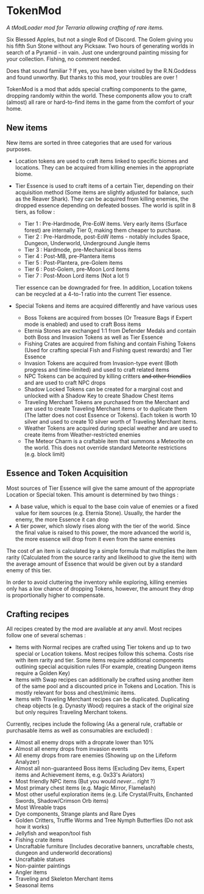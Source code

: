# TokenMod

*A tModLoader mod for Terraria allowing crafting of rare items.*

Six Blessed Apples, but not a single Rod of Discord.
The Golem giving you his fifth Sun Stone without any Picksaw.
Two hours of generating worlds in search of a Pyramid - in vain.
Just one underground painting missing for your collection.
Fishing, no comment needed.

Does that sound familiar ? If yes, you have been visited by the R.N.Goddess and found unworthy. But thanks to this mod, your troubles are over !

TokenMod is a mod that adds special crafting components to the game, dropping randomly within the world. These components allow you to craft (almost) all rare or hard-to-find items in the game from the comfort of your home.

## New items

New items are sorted in three categories that are used for various purposes.

* Location tokens are used to craft items linked to specific biomes and locations. They can be acquired from killing enemies in the appropriate biome.
* Tier Essence is used to craft items of a certain Tier, depending on their acquisition method (Some items are slightly adjusted for balance, such as the Reaver Shark). They can be acquired from killing enemies, the dropped essence depending on defeated bosses. The world is split in 8 tiers, as follow :
  * Tier 1 : Pre-Hardmode, Pre-EoW items. Very early items (Surface forest) are internally Tier 0, making them cheaper to purchase.
  * Tier 2 : Pre-Hardmode, post-EoW items - notably includes Space, Dungeon, Underworld, Underground Jungle items
  * Tier 3 : Hardmode, pre-Mechanical boss items
  * Tier 4 : Post-MB, pre-Plantera items
  * Tier 5 : Post-Plantera, pre-Golem items
  * Tier 6 : Post-Golem, pre-Moon Lord items
  * Tier 7 : Post-Moon Lord items (Not a lot !)

  Tier essence can be downgraded for free. In addition, Location tokens can be recycled at a 4-to-1 ratio into the current Tier essence.
* Special Tokens and items are acquired differently and have various uses
  * Boss Tokens are acquired from bosses (Or Treasure Bags if Expert mode is enabled) and used to craft Boss items
  * Eternia Stones are exchanged 1:1 from Defender Medals and contain both Boss and Invasion Tokens as well as Tier Essence
  * Fishing Crates are acquired from fishing and contain Fishing Tokens (Used for crafting special Fish and Fishing quest rewards) and Tier Essence
  * Invasion Tokens are acquired from Invasion-type event (Both progress and time-limited) and used to craft related items
  * NPC Tokens can be acquired by killing critters ~~and other friendlies~~ and are used to craft NPC drops
  * Shadow Locked Tokens can be created for a marginal cost and unlocked with a Shadow Key to create Shadow Chest items
  * Traveling Merchant Tokens are purchased from the Merchant and are used to create Traveling Merchant items or to duplicate them (The latter does not cost Essence or Tokens). Each token is worth 10 silver and used to create 10 silver worth of Traveling Merchant items.
  * Weather Tokens are acquired during special weather and are used to create items from Weather-restricted enemies
  * The Meteor Charm is a craftable item that summons a Meteorite on the world. This does not override standard Meteorite restrictions (e.g. block limit)

## Essence and Token Acquisition

Most sources of Tier Essence will give the same amount of the appropriate Location or Special token. This amount is determined by two things :

- A base value, which is equal to the base coin value of enemies or a fixed value for item sources (e.g. Eternia Stone). Usually, the harder the enemy, the more Essence it can drop
- A tier power, which slowly rises along with the tier of the world. Since the final value is raised to this power, the more advanced the world is, the more essence will drop from it even from the same enemies

The cost of an item is calculated by a simple formula that multiplies the item rarity (Calculated from the source rarity and likelihood to give the item) with the average amount of Essence that would be given out by a standard enemy of this tier.

In order to avoid cluttering the inventory while exploring, killing enemies only has a low chance of dropping Tokens, however, the amount they drop is proportionally higher to compensate.

## Crafting recipes

All recipes created by the mod are available at any anvil. Most recipes follow one of several schemas :

* Items with Normal recipes are crafted using Tier tokens and up to two special or Location tokens. Most recipes follow this schema. Costs rise with item rarity and tier. Some items require additional components outlining special acquisition rules (For example, creating Dungeon items require a Golden Key)
* Items with Swap recipes can additionally be crafted using another item of the same pool and a discounted price in Tokens and Location. This is mostly relevant for boss and chest/mimic items.
* Items with Traveling Merchant recipes can be duplicated. Duplicating cheap objects (e.g. Dynasty Wood) requires a stack of the original size but only requires Traveling Merchant tokens.

Currently, recipes include the following (As a general rule, craftable or purchasable items as well as consumables are excluded) :

* Almost all enemy drops with a droprate lower than 10%
* Almost all enemy drops from invasion events
* All enemy drops from rare enemies (Showing up on the Lifeform Analyzer)
* Almost all non-guaranteed Boss items (Excluding Dev items, Expert items and Achievement items, e.g. 0x33's Aviators)
* Most friendly NPC items (But you would *never*... right ?)
* Most primary chest items (e.g. Magic Mirror, Flamelash)
* Most other useful exploration items (e.g. Life Crystal/Fruits, Enchanted Swords, Shadow/Crimson Orb items)
* Most Wireable traps
* Dye components, Strange plants and Rare Dyes
* Golden Critters, Truffle Worms and Tree Nymph Butterflies (Do not ask how it works)
* Jellyfish and weapon/tool fish
* Fishing crate items
* Uncraftable furniture (Includes decorative banners, uncraftable chests, dungeon and underworld decorations)
* Uncraftable statues
* Non-painter paintings
* Angler items
* Traveling and Skeleton Merchant items
* Seasonal items

